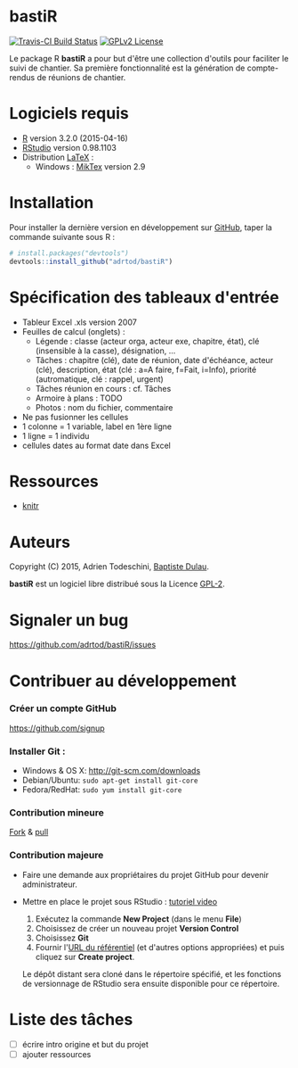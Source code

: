 # bastiR
[![Travis-CI Build Status](https://img.shields.io/travis/adrtod/bastiR.svg)](https://travis-ci.org/adrtod/bastiR)
[![GPLv2 License](http://img.shields.io/badge/license-GPLv2-blue.svg)](http://www.gnu.org/licenses/gpl-2.0.html)

Le package R **bastiR** a pour but d'être une collection d'outils pour faciliter le suivi de chantier.
Sa première fonctionnalité est la génération de compte-rendus de réunions de chantier.

# Logiciels requis
- [R](http://www.r-project.org/) version 3.2.0 (2015-04-16)
- [RStudio](http://www.rstudio.com/) version 0.98.1103
- Distribution [LaTeX](http://www.latex-project.org/) :
    - Windows : [MikTex](http://www.miktek.org/) version 2.9

# Installation
Pour installer la dernière version en développement sur [GitHub](https://github.com/adrtod/rchallenge), taper la commande suivante sous R :
```r
# install.packages("devtools")
devtools::install_github("adrtod/bastiR")
```

# Spécification des tableaux d'entrée
- Tableur Excel .xls version 2007
- Feuilles de calcul (onglets) :
    - Légende : classe (acteur orga, acteur exe, chapitre, état), clé (insensible à la casse), désignation, ...
    - Tâches : chapitre (clé), date de réunion, date d'échéance, acteur (clé), description, état (clé : a=A faire, f=Fait, i=Info), priorité (autromatique, clé : rappel, urgent)
    - Tâches réunion en cours : cf. Tâches
    - Armoire à plans : TODO
    - Photos : nom du fichier, commentaire
- Ne pas fusionner les cellules
- 1 colonne = 1 variable, label en 1ère ligne
- 1 ligne = 1 individu
- cellules dates au format date dans Excel

# Ressources
- [knitr](http://yihui.name/knitr/)

# Auteurs
Copyright (C) 2015, Adrien Todeschini, [Baptiste Dulau](http://www.bastir-energie.fr/).

**bastiR** est un logiciel libre distribué sous la Licence [GPL-2](http://www.gnu.org/licenses/gpl-2.0.html).

# Signaler un bug

<https://github.com/adrtod/bastiR/issues>

# Contribuer au développement

### Créer un compte GitHub
<https://github.com/signup>

### Installer Git :
- Windows & OS X: <http://git-scm.com/downloads>
- Debian/Ubuntu: `sudo apt-get install git-core`
- Fedora/RedHat: `sudo yum install git-core`

### Contribution mineure
[Fork](https://help.github.com/articles/fork-a-repo/) & [pull](https://help.github.com/articles/using-pull-requests/)

### Contribution majeure
- Faire une demande aux propriétaires du projet GitHub pour devenir administrateur.

- Mettre en place le projet sous RStudio : [tutoriel video](https://vimeo.com/119403805)
    
    1. Exécutez la commande **New Project** (dans le menu **File**)
    2. Choisissez de créer un nouveau projet **Version Control**
    3. Choisissez **Git**
    4. Fournir l'[URL du référentiel](https://help.github.com/articles/which-remote-url-should-i-use/) (et d'autres options appropriées) et puis cliquez sur **Create project**.
    
    Le dépôt distant sera cloné dans le répertoire spécifié, et les fonctions de versionnage de RStudio sera ensuite disponible pour ce répertoire.
    
# Liste des tâches
- [ ] écrire intro origine et but du projet
- [ ] ajouter ressources
